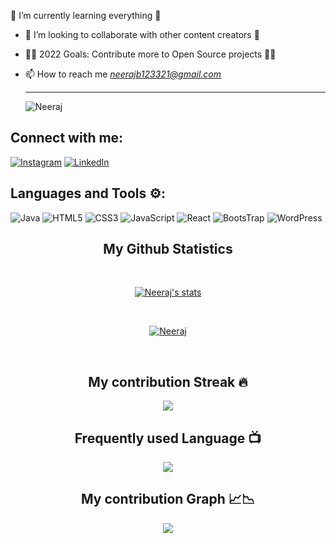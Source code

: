 🌱 I’m currently learning everything 📝
- 👯 I’m looking to collaborate with other content creators 🎥
- 👨‍💻 2022 Goals: Contribute more to Open Source projects 👨‍💻
- 📫 How to reach me *neerajb123321@gmail.com*


  <hr><img src="https://komarev.com/ghpvc/?username=NeerajBhandari007&label=Profile%20views&color=0e75b6&style=flat" alt="Neeraj" /> </p>


## Connect with me:
<!-- [![Gmail](https://img.shields.io/badge/Gmail-D14836?style=for-the-badge&logo=gmail&logoColor=white)](ajayrawat0706@gmail.com) -->
[![Instagram](https://img.shields.io/badge/Instagram-%23E4405F.svg?style=for-the-badge&logo=Instagram&logoColor=white)](https://www.instagram.com/neerajbhandari5523/?hl=en)
[![LinkedIn](https://img.shields.io/badge/linkedin-%230077B5.svg?style=for-the-badge&logo=linkedin&logoColor=white)](https://www.linkedin.com/in/neeraj-bhandari-6bb11319b/)


## Languages and Tools ⚙️:

![Java](https://img.shields.io/badge/java-%23ED8B00.svg?style=for-the-badge&logo=java&logoColor=white) ![HTML5](https://img.shields.io/badge/html5-%23E34F26.svg?style=for-the-badge&logo=html5&logoColor=white) ![CSS3](https://img.shields.io/badge/css3-%231572B6.svg?style=for-the-badge&logo=css3&logoColor=white)  ![JavaScript](https://img.shields.io/badge/JavaScript-323330?style=for-the-badge&logo=javascript&logoColor=F7DF1E) ![React](https://img.shields.io/badge/React-20232A?style=for-the-badge&logo=react&logoColor=61DAFB) ![BootsTrap](https://img.shields.io/badge/Bootstrap-563D7C?style=for-the-badge&logo=bootstrap&logoColor=white) ![WordPress](https://img.shields.io/badge/WordPress-%23117AC9.svg?style=for-the-badge&logo=WordPress&logoColor=white)

<h2 align="center">My Github Statistics </h2>   
<br>
<p align="center">
<a href="https://github.com/NeerajBhandari007">
<img align="center" alt="Neeraj's stats"
src="https://github-readme-stats-xi-rosy-19.vercel.app/api?username=NeerajBhandari007&show_icons=true&hide_border=true&count_private=true&bg_color=22272e&title_color=00ffff&text_color=ffffff&icon_color=ffffff"/>
</a>
   </p>
 <br>
  <p align="center"> 
  <a href="https://github.com/ryo-ma/github-profile-trophy">
    <img src="https://github-profile-trophy.vercel.app/?username=NeerajBhandari007&theme=onedark" alt="Neeraj" /> 
  </a>
</p>
 <br>


<h2 align="center">My contribution Streak 🔥</h2>
<p align="center">
    <img src="https://github-readme-streak-stats.herokuapp.com/?user=NeerajBhandari007&theme=dark&hide_border=true&background=22272e&stroke=0000"/>
 </p>
 
  <h2 align="center">Frequently used Language 📺</h2>
<p align="center">
  <a href="https://github.com/Iamtripathisatyam/github-readme-streak-stats">
    <img src="https://github-readme-stats.vercel.app/api/top-langs/?username=NeerajBhandari007&theme=dark&hide_border=true&background=22272e&stroke=0000"/>
  </a>
 </p> 

 </p>  
 <h2 align="center">My contribution Graph 📈📉</h2>
<p align="center">
  <a href="https://github.com/NeerajBhandari007">
    <img src="https://activity-graph.herokuapp.com/graph?username=NeerajBhandari007&theme=xcode"/>
  </a>
